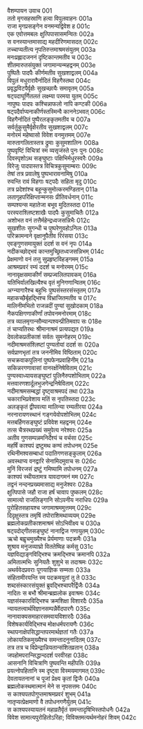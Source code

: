 वैशम्पायन उवाच	001  
ततो मृगसहस्राणि हत्वा विपुलवाहनः	001a  
राजा मृगप्रसङ्गेन वनमन्यद्विवेश ह	001c  
एक एवोत्तमबलः क्षुत्पिपासासमन्वितः	002a  
स वनस्यान्तमासाद्य महदीरिणमासदत्	002c  
तच्चाप्यतीत्य नृपतिरुत्तमाश्रमसंयुतम्	003a  
मनःप्रह्लादजननं दृष्टिकान्तमतीव च	003c  
शीतमारुतसंयुक्तं जगामान्यन्महद्वनम्	003e  
पुष्पितैः पादपैः कीर्णमतीव सुखशाद्वलम्	004a  
विपुलं मधुरारावैर्नादितं विहगैस्तथा	004c  
प्रवृद्धविटपैर्वृक्षैः सुखच्छायैः समावृतम्	005a  
षट्पदाघूर्णितलतं लक्ष्म्या परमया युतम्	005c  
नापुष्पः पादपः कश्चिन्नाफलो नापि कण्टकी	006a  
षट्पदैर्वाप्यनाकीर्णस्तस्मिन्वै काननेऽभवत्	006c  
विहगैर्नादितं पुष्पैरलङ्कृतमतीव च	007a  
सर्वर्तुकुसुमैर्वृक्षैरतीव सुखशाद्वलम्	007c  
मनोरमं महेष्वासो विवेश वनमुत्तमम्	007e  
मारुतागलितास्तत्र द्रुमाः कुसुमशालिनः	008a  
पुष्पवृष्टिं विचित्रां स्म व्यसृजंस्ते पुनः पुनः	008c  
दिवस्पृशोऽथ सङ्घुष्टाः पक्षिभिर्मधुरस्वरैः	009a  
विरेजुः पादपास्तत्र विचित्रकुसुमाम्बराः	009c  
तेषां तत्र प्रवालेषु पुष्पभारावनामिषु	010a  
रुवन्ति रावं विहगाः षट्पदैः सहिता मृदु	010c  
तत्र प्रदेशांश्च बहून्कुसुमोत्करमण्डितान्	011a  
लतागृहपरिक्षिप्तान्मनसः प्रीतिवर्धनान्	011c  
सम्पश्यन्स महातेजा बभूव मुदितस्तदा	011e  
परस्पराश्लिष्टशाखैः पादपैः कुसुमाचितैः	012a  
अशोभत वनं तत्तैर्महेन्द्रध्वजसन्निभैः	012c  
सुखशीतः सुगन्धी च पुष्परेणुवहोऽनिलः	013a  
परिक्रामन्वने वृक्षानुपैतीव रिरंसया	013c  
एवङ्गुणसमायुक्तं ददर्श स वनं नृपः	014a  
नदीकच्छोद्भवं कान्तमुच्छ्रितध्वजसन्निभम्	014c  
प्रेक्षमाणो वनं तत्तु सुप्रहृष्टविहङ्गमम्	015a  
आश्रमप्रवरं रम्यं ददर्श च मनोरमम्	015c  
नानावृक्षसमाकीर्णं सम्प्रज्वलितपावकम्	016a  
यतिभिर्वालखिल्यैश्च वृतं मुनिगणान्वितम्	016c  
अग्न्यागारैश्च बहुभिः पुष्पसंस्तरसंस्तृतम्	017a  
महाकच्छैर्बृहद्भिश्च विभ्राजितमतीव च	017c  
मालिनीमभितो राजन्नदीं पुण्यां सुखोदकाम्	018a  
नैकपक्षिगणाकीर्णां तपोवनमनोरमाम्	018c  
तत्र व्यालमृगान्सौम्यान्पश्यन्प्रीतिमवाप सः	018e  
तं चाप्यतिरथः श्रीमानाश्रमं प्रत्यपद्यत	019a  
देवलोकप्रतीकाशं सर्वतः सुमनोहरम्	019c  
नदीमाश्रमसंश्लिष्टां पुण्यतोयां ददर्श सः	020a  
सर्वप्राणभृतां तत्र जननीमिव विष्ठिताम्	020c  
सचक्रवाकपुलिनां पुष्पफेनप्रवाहिनीम्	021a  
सकिन्नरगणावासां वानरर्क्षनिषेविताम्	021c  
पुण्यस्वाध्यायसङ्घुष्टां पुलिनैरुपशोभिताम्	022a  
मत्तवारणशार्दूलभुजगेन्द्रनिषेविताम्	022c  
नदीमाश्रमसम्बद्धां दृष्ट्वाश्रमपदं तथा	023a  
चकाराभिप्रवेशाय मतिं स नृपतिस्तदा	023c  
अलङ्कृतं द्वीपवत्या मालिन्या रम्यतीरया	024a  
नरनारायणस्थानं गङ्गयेवोपशोभितम्	024c  
मत्तबर्हिणसङ्घुष्टं प्रविवेश महद्वनम्	024e  
तत्स चैत्ररथप्रख्यं समुपेत्य नरेश्वरः	025a  
अतीव गुणसम्पन्नमनिर्देश्यं च वर्चसा	025c  
महर्षिं काश्यपं द्रष्टुमथ कण्वं तपोधनम्	025e  
रथिनीमश्वसम्बाधां पदातिगणसङ्कुलाम्	026a  
अवस्थाप्य वनद्वारि सेनामिदमुवाच सः	026c  
मुनिं विरजसं द्रष्टुं गमिष्यामि तपोधनम्	027a  
काश्यपं स्थीयतामत्र यावदागमनं मम	027c  
तद्वनं नन्दनप्रख्यमासाद्य मनुजेश्वरः	028a  
क्षुत्पिपासे जहौ राजा हर्षं चावाप पुष्कलम्	028c  
सामात्यो राजलिङ्गानि सोऽपनीय नराधिपः	029a  
पुरोहितसहायश्च जगामाश्रममुत्तमम्	029c  
दिदृक्षुस्तत्र तमृषिं तपोराशिमथाव्ययम्	029e  
ब्रह्मलोकप्रतीकाशमाश्रमं सोऽभिवीक्ष्य च	030a  
षट्पदोद्गीतसङ्घुष्टं नानाद्विज गणायुतम्	030c  
ऋचो बह्वृचमुख्यैश्च प्रेर्यमाणाः पदक्रमैः	031a  
शुश्राव मनुजव्याघ्रो विततेष्विह कर्मसु	031c  
यज्ञविद्याङ्गविद्भिश्च क्रमद्भिश्च क्रमानपि	032a  
अमितात्मभिः सुनियतैः शुशुभे स तदाश्रमः	032c  
अथर्ववेदप्रवराः पूगयाज्ञिक सम्मताः	033a  
संहितामीरयन्ति स्म पदक्रमयुतां तु ते	033c  
शब्दसंस्कारसंयुक्तं ब्रुवद्भिश्चापरैर्द्विजैः	034a  
नादितः स बभौ श्रीमान्ब्रह्मलोक इवाश्रमः	034c  
यज्ञसंस्कारविद्भिश्च क्रमशिक्षा विशारदैः	035a  
न्यायतत्त्वार्थविज्ञानसम्पन्नैर्वेदपारगैः	035c  
नानावाक्यसमाहारसमवायविशारदैः	036a  
विशेषकार्यविद्भिश्च मोक्षधर्मपरायणैः	036c  
स्थापनाक्षेपसिद्धान्तपरमार्थज्ञतां गतैः	037a  
लोकायतिकमुख्यैश्च समन्तादनुनादितम्	037c  
तत्र तत्र च विप्रेन्द्रान्नियतान्संशितव्रतान्	038a  
जपहोमपरान्सिद्धान्ददर्श परवीरहा	038c  
आसनानि विचित्राणि पुष्पवन्ति महीपतिः	039a  
प्रयत्नोपहितानि स्म दृष्ट्वा विस्मयमागमत्	039c  
देवतायतनानां च पूजां प्रेक्ष्य कृतां द्विजैः	040a  
ब्रह्मलोकस्थमात्मानं मेने स नृपसत्तमः	040c  
स काश्यपतपोगुप्तमाश्रमप्रवरं शुभम्	041a  
नातृप्यत्प्रेक्षमाणो वै तपोधनगणैर्युतम्	041c  
स काश्यपस्यायतनं महाव्रतैर्वृतं समन्तादृषिभिस्तपोधनैः	042a  
विवेश सामात्यपुरोहितोऽरिहा; विविक्तमत्यर्थमनोहरं शिवम्	042c  

